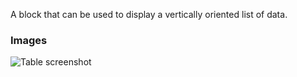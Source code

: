A block that can be used to display a vertically oriented list of data.

### Images

![Table screenshot](https://gitlab.com/appsemble/appsemble/-/raw/0.28.7/config/assets/list.png)
